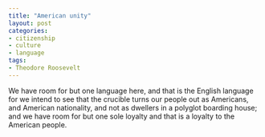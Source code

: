```yaml
---
title: "American unity"
layout: post
categories:
- citizenship
- culture
- language
tags:
- Theodore Roosevelt
---
```


We have room for but one language here, and that is the English language for we intend to see that the crucible turns our people out as Americans, and American nationality, and not as dwellers in a polyglot boarding house; and we have room for but one sole loyalty and that is a loyalty to the American people.
